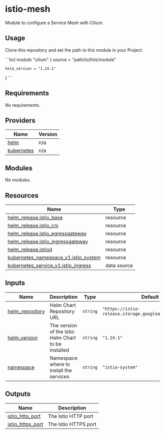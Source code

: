 # istio-mesh

Module to configure a Service Mesh with Cilium.

## Usage

Clone this repository and set the path to this module in your Project.

´´´hcl
module "cilium" {
    source = "path/to/this/module"

    helm_version = "1.24.1"
}
´´´

<!-- BEGIN_TF_DOCS -->
## Requirements

No requirements.

## Providers

| Name | Version |
|------|---------|
| <a name="provider_helm"></a> [helm](#provider\_helm) | n/a |
| <a name="provider_kubernetes"></a> [kubernetes](#provider\_kubernetes) | n/a |

## Modules

No modules.

## Resources

| Name | Type |
|------|------|
| [helm_release.istio_base](https://registry.terraform.io/providers/hashicorp/helm/latest/docs/resources/release) | resource |
| [helm_release.istio_cni](https://registry.terraform.io/providers/hashicorp/helm/latest/docs/resources/release) | resource |
| [helm_release.istio_egressgateway](https://registry.terraform.io/providers/hashicorp/helm/latest/docs/resources/release) | resource |
| [helm_release.istio_ingressgateway](https://registry.terraform.io/providers/hashicorp/helm/latest/docs/resources/release) | resource |
| [helm_release.istiod](https://registry.terraform.io/providers/hashicorp/helm/latest/docs/resources/release) | resource |
| [kubernetes_namespace_v1.istio_system](https://registry.terraform.io/providers/hashicorp/kubernetes/latest/docs/resources/namespace_v1) | resource |
| [kubernetes_service_v1.istio_ingress](https://registry.terraform.io/providers/hashicorp/kubernetes/latest/docs/data-sources/service_v1) | data source |

## Inputs

| Name | Description | Type | Default | Required |
|------|-------------|------|---------|:--------:|
| <a name="input_helm_repository"></a> [helm\_repository](#input\_helm\_repository) | Helm Chart Repository URL | `string` | `"https://istio-release.storage.googleapis.com/charts"` | no |
| <a name="input_helm_version"></a> [helm\_version](#input\_helm\_version) | The version of the Istio Helm Chart to be installed | `string` | `"1.24.1"` | no |
| <a name="input_namespace"></a> [namespace](#input\_namespace) | Namespace where to install the services | `string` | `"istio-system"` | no |

## Outputs

| Name | Description |
|------|-------------|
| <a name="output_istio_http_port"></a> [istio\_http\_port](#output\_istio\_http\_port) | The Istio HTTP port |
| <a name="output_istio_https_port"></a> [istio\_https\_port](#output\_istio\_https\_port) | The Istio HTTPS port |
<!-- END_TF_DOCS -->